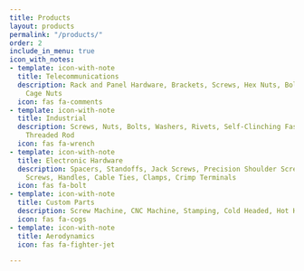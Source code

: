 ```yaml
---
title: Products
layout: products
permalink: "/products/"
order: 2
include_in_menu: true
icon_with_notes:
- template: icon-with-note
  title: Telecommunications
  description: Rack and Panel Hardware, Brackets, Screws, Hex Nuts, Bolts, Washers,
    Cage Nuts
  icon: fas fa-comments
- template: icon-with-note
  title: Industrial
  description: Screws, Nuts, Bolts, Washers, Rivets, Self-Clinching Fasteners, Anchors,
    Threaded Rod
  icon: fas fa-wrench
- template: icon-with-note
  title: Electronic Hardware
  description: Spacers, Standoffs, Jack Screws, Precision Shoulder Screws, Captive
    Screws, Handles, Cable Ties, Clamps, Crimp Terminals
  icon: fas fa-bolt
- template: icon-with-note
  title: Custom Parts
  description: Screw Machine, CNC Machine, Stamping, Cold Headed, Hot Headed, Self-Locking
  icon: fas fa-cogs
- template: icon-with-note
  title: Aerodynamics
  icon: fas fa-fighter-jet

---
```

